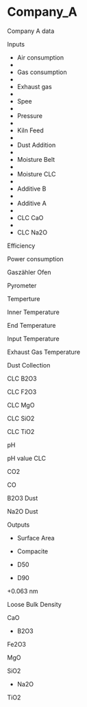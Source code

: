 # Company_A
Company A data



Inputs

* Air consumption
* 
* Gas consumption
* 
* Exhaust gas
* 
* Spee
* 
* Pressure
* 
* Kiln Feed
* 
* Dust Addition
* 
* Moisture Belt
* 
* Moisture CLC
* 
* Additive B
* 
* Additive A
* 
* CLC CaO
* 
* CLC Na2O

Efficiency

Power consumption

Gaszähler Ofen

Pyrometer

Temperture

Inner Temperature

End Temperature

Input Temperature

Exhaust Gas Temperature

Dust Collection

CLC B2O3

CLC F2O3

CLC MgO

CLC SiO2

CLC TiO2

pH

pH value CLC

CO2

CO

B2O3 Dust

Na2O Dust

 

 

Outputs

 

* Surface Area

* Compacite

* D50

- D90

+0.063 nm

Loose Bulk Density

CaO

- B2O3

Fe2O3

MgO

SiO2

- Na2O

TiO2
